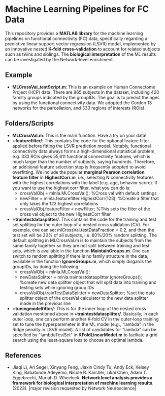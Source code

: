 # Machine Learning Pipelines for FC Data
This repository provides a **MATLAB library** for the machine learning pipelines on functional connectivity (FC) data, specifically regarding a predictive linear support vector regression (LSVR) model, implemented by an innovative nested **K-fold cross-validation** to account for related subjects such as twins and siblings. The **biological interpretation** of the ML results can be investigated by the Network-level enrichment. 
## Example
* **MLCrossVal_testScript.m**: This is an example on Human Connectome Project (HCP) data. There are 965 subjects in the dataset, including 420 familty groups indicated by the groupIDs. The goal is to predict the ages by using the functional connectivity data. We adopted the Gordon 13 networks for the parcellation, and 333 regions of interests (ROIs).
## Folders/Scripts
* **MLCrossVal.m**: This is the main function. Have a try on your data!
* **+featurefilter/**: This contains the code for the optional feature filter applied before fitting the LSVR prediction model. Notably, functional connectivity data always forms a high-dimensional statistical problem, e.g. 333 ROIs gives 55,611 functional connectivity features, which is much larger than the number of subjects, saying hundreds. Therefore, an additional feature selection step is frequently adopted to avoid overfitting. We include the popular **marginal Pearson correlation feature filter** in **HighestCorr.m**, i.e., selecting N connectivity features with the highest correlations with the label (e.g. age, behavior score). If you want to use the highest corr filter, what you can do is:
    * crossValObj = mlnla.MLCrossVal(); %Cross val with default settings
    * newFilter = mlnla.featurefilter.HighestCorr(123); %Create a filter that only takes the 123 highest correlations
    * crossValObj.featureFilter = newFilter; %This sets the filter of the cross val object to the new HighestCorr filter
* **+traintestdatasplitter/**: This contains the code for the training and test set splitting for the outer loop of a nested cross validation (CV). For example, one can set mlCrossVal.testDataFraction = 0.2, and then the test set will be 20% of all subjects, i.e. 80%/20% random splitting. The default splitting in MLCrossVal.m is to maintain the subjects from the same family together so they are not split between training and test sets, which is available in the function **MaintainGroups.m**. One can switch to random splitting if there is no family structure in the data, available in the function **IgnoreGroups.m**, which simply disgards the groupIDs, by doing the following:
  * crossValObj = mlnla.MLCrossVal();
  * newDataSplitter = mlnla.traintestdatasplitter.IgnoreGroups(); %create new data splitter object that will split data into training and testing sets while ignoring group IDs
  * crossValObj.trainTestDataSplitter = newDataSplitter; %set the data splitter object of the crossVal calculator to the new data splitter made in the previous line
* **+tuningmodelfitter/**: This is for the inner loop of the nested cross validation mentioned above in **+traintestdatasplitter/**. Basically, in each outer loop, one can perform another K-fold CV in the outer-loop training set to tune the hyperparameter in the ML model (e.g., "lambda" in the Ridge penalty in LSVR model). A list of candidates for "lambda" can be specified by "lambdaTestSet" in **KFoldLinearModel.m** to faciliate a grid search using the least-square loss to choose an optimal lambda.
## References
* Jiaqi Li, Ari Segel, Xinyang Feng, Jiaxin Cindy Tu, Andy Eck, Kelsey King, Babatunde Adeyemo, Nicole R. Karcher, Likai Chen, Adam T. Eggebrecht, Muriah D. Wheelock. **Network level analysis provides a framework for biological interpretation of machine learning results**. (2023). [major revision requested by Network Neuroscience]
